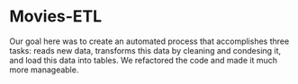 # Movies-ETL
 
Our goal here was to create an automated process that accomplishes three tasks: reads new data, transforms this data by cleaning and condesing it, and load this data into tables. We refactored the code and made it much more manageable.